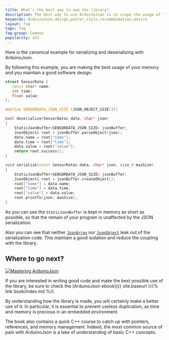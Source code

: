 ```yaml
---
title: What's the best way to use the library?
description: The best way to use ArduinoJson is to scope the usage of the library to functions dedicated to the serialization
keywords: ArduinoJson,design,patter,style,recommendation,advice
layout: faq
tags: faq
faq-group: Common
popularity: 425
---
```


Here is the canonical example for serializing and deserializing with ArduinoJson.

By following this example, you are making the best usage of your memory and you maintain a good software design.

```c++
struct SensorData {
   const char* name;
   int time;
   float value;
};

#define SENSORDATA_JSON_SIZE (JSON_OBJECT_SIZE(3))

bool deserialize(SensorData& data, char* json)
{
    StaticJsonBuffer<SENSORDATA_JSON_SIZE> jsonBuffer;
    JsonObject& root = jsonBuffer.parseObject(json);
    data.name = root["name"];
    data.time = root["time"];
    data.value = root["value"];
    return root.success();
}

void serialize(const SensorData& data, char* json, size_t maxSize)
{
    StaticJsonBuffer<SENSORDATA_JSON_SIZE> jsonBuffer;
    JsonObject& root = jsonBuffer.createObject();
    root["name"] = data.name;
    root["time"] = data.time;
    root["value"] = data.value;
    root.printTo(json, maxSize);
}
```

As you can see the `StaticJsonBuffer` is kept in memory as short as possible, so that the remain of your program is unaffected by the JSON serialization.

Also you can see that neither [`JsonArray`]({{site.baseurl}}/api/jsonarray/) nor [`JsonObject`]({{site.baseurl}}/api/jsonobject/) leak out of the serialization code. This maintain a good isolation and reduce the coupling with the library.

## Where to go next?

<a href="{{ site.baseurl }}{% link book/index.md %}"><img src="{{site.baseurl}}/images/cover200.png" class="float-right" alt="Mastering ArduinoJson"></a>

If you are interested in writing good code and make the best possible use of the library, be sure to check the [ArduinoJson ebook]({{ site.baseurl }}{% link book/index.md %}).

By understanding how the library is made, you will certainly make a better use of it. In particular, it is essential to prevent useless duplication, as time and memory is precious in an embedded environment.

The book also contains a quick C++ course to catch up with pointers, references, and memory management. Indeed, the most common source of pain with ArduinoJson is a lake of understanding of basic C++ concepts.
